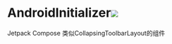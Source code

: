 # AndroidInitializer[![](https://jitpack.io/v/qiushui95/CollapsingScaffold.svg)](https://jitpack.io/#qiushui95/CollapsingScaffold)

Jetpack Compose 类似CollapsingToolbarLayout的组件 